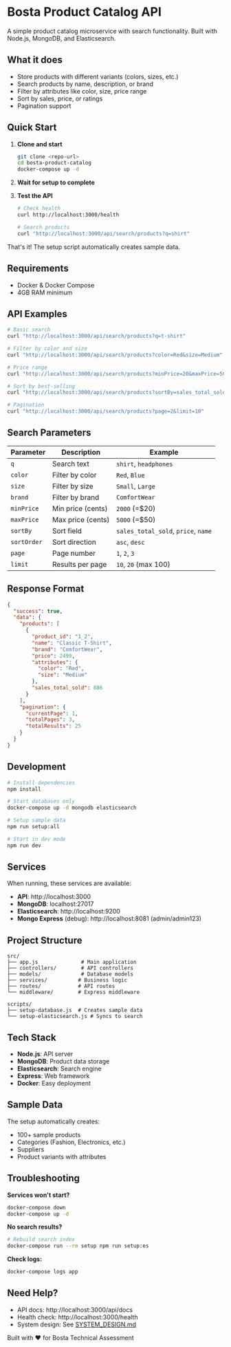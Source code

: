 # Bosta Product Catalog API

A simple product catalog microservice with search functionality. Built with Node.js, MongoDB, and Elasticsearch.

## What it does

- Store products with different variants (colors, sizes, etc.)
- Search products by name, description, or brand
- Filter by attributes like color, size, price range
- Sort by sales, price, or ratings
- Pagination support

## Quick Start

1. **Clone and start**

   ```bash
   git clone <repo-url>
   cd bosta-product-catalog
   docker-compose up -d
   ```

2. **Wait for setup to complete**

3. **Test the API**

   ```bash
   # Check health
   curl http://localhost:3000/health

   # Search products
   curl "http://localhost:3000/api/search/products?q=shirt"
   ```

That's it! The setup script automatically creates sample data.

## Requirements

- Docker & Docker Compose
- 4GB RAM minimum

## API Examples

```bash
# Basic search
curl "http://localhost:3000/api/search/products?q=t-shirt"

# Filter by color and size
curl "http://localhost:3000/api/search/products?color=Red&size=Medium"

# Price range
curl "http://localhost:3000/api/search/products?minPrice=20&maxPrice=50"

# Sort by best-selling
curl "http://localhost:3000/api/search/products?sortBy=sales_total_sold&sortOrder=desc"

# Pagination
curl "http://localhost:3000/api/search/products?page=2&limit=10"
```

## Search Parameters

| Parameter   | Description       | Example                             |
| ----------- | ----------------- | ----------------------------------- |
| `q`         | Search text       | `shirt`, `headphones`               |
| `color`     | Filter by color   | `Red`, `Blue`                       |
| `size`      | Filter by size    | `Small`, `Large`                    |
| `brand`     | Filter by brand   | `ComfortWear`                       |
| `minPrice`  | Min price (cents) | `2000` (=$20)                       |
| `maxPrice`  | Max price (cents) | `5000` (=$50)                       |
| `sortBy`    | Sort field        | `sales_total_sold`, `price`, `name` |
| `sortOrder` | Sort direction    | `asc`, `desc`                       |
| `page`      | Page number       | `1`, `2`, `3`                       |
| `limit`     | Results per page  | `10`, `20` (max 100)                |

## Response Format

```json
{
  "success": true,
  "data": {
    "products": [
      {
        "product_id": "1_2",
        "name": "Classic T-Shirt",
        "brand": "ComfortWear",
        "price": 2499,
        "attributes": {
          "color": "Red",
          "size": "Medium"
        },
        "sales_total_sold": 886
      }
    ],
    "pagination": {
      "currentPage": 1,
      "totalPages": 3,
      "totalResults": 25
    }
  }
}
```

## Development

```bash
# Install dependencies
npm install

# Start databases only
docker-compose up -d mongodb elasticsearch

# Setup sample data
npm run setup:all

# Start in dev mode
npm run dev
```

## Services

When running, these services are available:

- **API**: http://localhost:3000
- **MongoDB**: localhost:27017
- **Elasticsearch**: http://localhost:9200
- **Mongo Express** (debug): http://localhost:8081 (admin/admin123)

## Project Structure

```
src/
├── app.js              # Main application
├── controllers/        # API controllers
├── models/             # Database models
├── services/          # Business logic
├── routes/            # API routes
└── middleware/        # Express middleware

scripts/
├── setup-database.js  # Creates sample data
└── setup-elasticsearch.js # Syncs to search
```

## Tech Stack

- **Node.js**: API server
- **MongoDB**: Product data storage
- **Elasticsearch**: Search engine
- **Express**: Web framework
- **Docker**: Easy deployment

## Sample Data

The setup automatically creates:

- 100+ sample products
- Categories (Fashion, Electronics, etc.)
- Suppliers
- Product variants with attributes

## Troubleshooting

**Services won't start?**

```bash
docker-compose down
docker-compose up -d
```

**No search results?**

```bash
# Rebuild search index
docker-compose run --rm setup npm run setup:es
```

**Check logs:**

```bash
docker-compose logs app
```

## Need Help?

- API docs: http://localhost:3000/api/docs
- Health check: http://localhost:3000/health
- System design: See [SYSTEM_DESIGN.md](./SYSTEM_DESIGN.md)

Built with ❤️ for Bosta Technical Assessment
